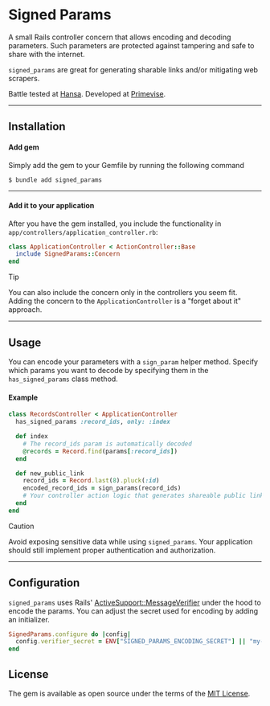 # Signed Params

A small Rails controller concern that allows encoding and decoding parameters. Such parameters are protected against tampering and safe to share with the internet.

`signed_params` are great for generating sharable links and/or mitigating web scrapers.

Battle tested at [Hansa](https://hansahq.com). Developed at [Primevise](https://primevise.com).

---

## Installation

#### Add gem

Simply add the gem to your Gemfile by running the following command

```bash
$ bundle add signed_params
```

---

#### Add it to your application

After you have the gem installed, you include the functionality in `app/controllers/application_controller.rb`:

```ruby
class ApplicationController < ActionController::Base
  include SignedParams::Concern
end
```

> [!TIP]
> You can also include the concern only in the controllers you seem fit. Adding the concern to the `ApplicationController` is a "forget about it" approach.

---

## Usage

You can encode your parameters with a `sign_param` helper method. Specify which params you want to decode by specifying them in the `has_signed_params` class method.

#### Example

```ruby
class RecordsController < ApplicationController
  has_signed_params :record_ids, only: :index

  def index
    # The record_ids param is automatically decoded
    @records = Record.find(params[:record_ids])
  end

  def new_public_link
    record_ids = Record.last(8).pluck(:id)
    encoded_record_ids = sign_params(record_ids)
    # Your controller action logic that generates shareable public links
  end
end
```

> [!CAUTION]
> Avoid exposing sensitive data while using `signed_params`. Your application should still implement proper authentication and authorization.

---

## Configuration

`signed_params` uses Rails' [ActiveSupport::MessageVerifier](https://api.rubyonrails.org/classes/ActiveSupport/MessageVerifier.html) under the hood to encode the params. You can adjust the secret used for encoding by adding an initializer.

```ruby
SignedParams.configure do |config|
  config.verifier_secret = ENV["SIGNED_PARAMS_ENCODING_SECRET"] || "my-strong-and-private-signing-secret"
end
```

## License

The gem is available as open source under the terms of the [MIT License](https://opensource.org/licenses/MIT).
